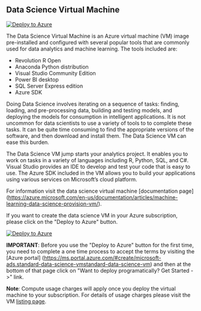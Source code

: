 ## Data Science Virtual Machine

[![Deploy to Azure](http://azuredeploy.net/deploybutton.png)](https://azuredeploy.net/)

The Data Science Virtual Machine is an Azure virtual machine (VM) image pre-installed and configured with several popular tools that are commonly used for data analytics and machine learning. The tools included are:

- Revolution R Open
- Anaconda Python distribution
- Visual Studio Community Edition
- Power BI desktop
- SQL Server Express edition
- Azure SDK


Doing Data Science involves iterating on a sequence of tasks: finding, loading, and pre-processing data, building and testing models, and deploying the models for consumption in intelligent applications. It is not uncommon for data scientists to use a variety of tools to to complete these tasks. It can be quite time consuming to find the appropriate versions of the software, and then download and install them. The Data Science VM can ease this burden. 

The Data Science VM jump starts your analytics project. It enables you to work on tasks in a variety of languages including R, Python, SQL, and C#. Visual Studio provides an IDE to develop and test your code that is easy to use. The Azure SDK included in the VM allows you to build your applications using various services on Microsoft’s cloud platform. 

For information visit the data science virtual machine [documentation page] (https://azure.microsoft.com/en-us/documentation/articles/machine-learning-data-science-provision-vm/).  

If you want to create the data science VM in your Azure subscription, please click on the "Deploy to Azure" button. 

[![Deploy to Azure](http://azuredeploy.net/deploybutton.png)](https://azuredeploy.net/)

**IMPORTANT**: Before you use the "Deploy to Azure" button for the first time, you need to complete a one time process to accept the terms by visiting the [Azure portal] (https://ms.portal.azure.com/#create/microsoft-ads.standard-data-science-vmstandard-data-science-vm) and then at the bottom of that page click on "Want to deploy programatically? Get Started ->" link. 

**Note**: Compute usage charges will apply once you deploy the virtual machine to your subscription. For details of usage charges please visit the VM [listing page](https://azure.microsoft.com/en-us/marketplace/partners/microsoft-ads/standard-data-science-vm/). 

